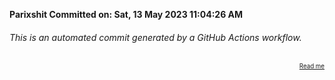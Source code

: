 **Parixshit Committed on: Sat, 13 May 2023 11:04:26 AM** <!-- b4a1899c-c08d-44d4-97db-3508a858bcf1 -->

###### This is an automated commit generated by a GitHub Actions workflow.

<div align="right"><sub><sup><a href="https://github.com/Parixshit/AutoCommit.git">Read me</a></sup></sub></div>

